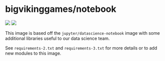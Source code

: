 # bigvikinggames/notebook

[![](https://images.microbadger.com/badges/image/bigvikinggames/notebook.svg)](http://microbadger.com/images/bigvikinggames/notebook "Get your own image badge on microbadger.com")
[![](https://images.microbadger.com/badges/version/bigvikinggames/notebook.svg)](http://microbadger.com/images/bigvikinggames/notebook "Get your own version badge on microbadger.com")

This image is based off the `jupyter/datascience-notebook` image with some additional libraries useful to our data science team.

See `requirements-2.txt` and `requirements-3.txt` for more details or to add new modules to this image.
